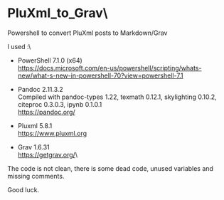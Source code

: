 # PluXml_to_Grav\
Powershell to convert PluXml posts to Markdown/Grav

I used :\

* PowerShell 7.1.0 (x64)\
 <https://docs.microsoft.com/en-us/powershell/scripting/whats-new/what-s-new-in-powershell-70?view=powershell-7.1>

* Pandoc 2.11.3.2\
 Compiled with pandoc-types 1.22, texmath 0.12.1, skylighting 0.10.2,\
 citeproc 0.3.0.3, ipynb 0.1.0.1\
 <https://pandoc.org/>

* Pluxml 5.8.1\
 <https://www.pluxml.org>

* Grav 1.6.31\
 <https://getgrav.org/>\

The code is not clean, there is some dead code, unused variables and missing comments.

Good luck.
